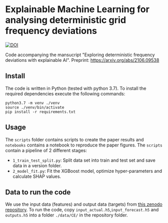 # Explainable Machine Learning for analysing deterministic grid frequency deviations

[![DOI](https://zenodo.org/badge/404294676.svg)](https://zenodo.org/badge/latestdoi/404294676)

Code accompanying the mansucript "Exploring deterministic frequency deviations with explainable AI".
Preprint: <https://arxiv.org/abs/2106.09538>


## Install

The code is written in Python (tested with python 3.7). To install the required dependencies execute the following commands:

```[python]
python3.7 -m venv ./venv
source ./venv/bin/activate
pip install -r requirements.txt
```

## Usage

The `scripts` folder contains scripts to create the paper results and `notebooks` contains a notebook to reproduce the paper figures. The `scripts` contain a pipeline of 2 different stages:

* `1_train_test_split.py`: Split data set into train and test set and save data in a version folder.
* `2_model_fit.py`: Fit the XGBoost model, optimize hyper-parameters and calculate SHAP values.

## Data to run the code

We use the input data (features) and output data (targets) from [this zenodo repository](https://zenodo.org/record/5118352). To run the code, copy `input_actual.h5`,`input_forecast.h5` and `outputs.h5` into a folder `./data/CE/` in the repository folder. 

